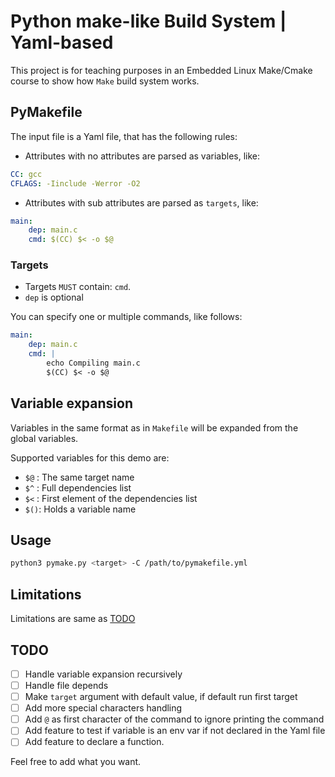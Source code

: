 # Python make-like Build System | Yaml-based

This project is for teaching purposes in an Embedded Linux Make/Cmake course to show how `Make` build system works.

## PyMakefile

The input file is a Yaml file, that has the following rules:

* Attributes with no attributes are parsed as variables, like:

```yaml
CC: gcc
CFLAGS: -Iinclude -Werror -O2
```

* Attributes with sub attributes are parsed as `targets`, like:

```yaml
main:
    dep: main.c
    cmd: $(CC) $< -o $@
```

### Targets

* Targets `MUST` contain: `cmd`.
* `dep` is optional

You can specify one or multiple commands, like follows:

```yaml
main:
    dep: main.c
    cmd: |
        echo Compiling main.c
        $(CC) $< -o $@
```

## Variable expansion

Variables in the same format as in `Makefile` will be expanded from the global variables.

Supported variables for this demo are:

- `$@` : The same target name
- `$^` : Full dependencies list
- `$<` : First element of the dependencies list
- `$()`: Holds a variable name

## Usage

```sh
python3 pymake.py <target> -C /path/to/pymakefile.yml
```

## Limitations

Limitations are same as [TODO](#todo)

## TODO

- [ ] Handle variable expansion recursively
- [ ] Handle file depends
- [ ] Make `target` argument with default value, if default run first target
- [ ] Add more special characters handling
- [ ] Add `@` as first character of the command to ignore printing the command
- [ ] Add feature to test if variable is an env var if not declared in the Yaml file
- [ ] Add feature to declare a function.

Feel free to add what you want.